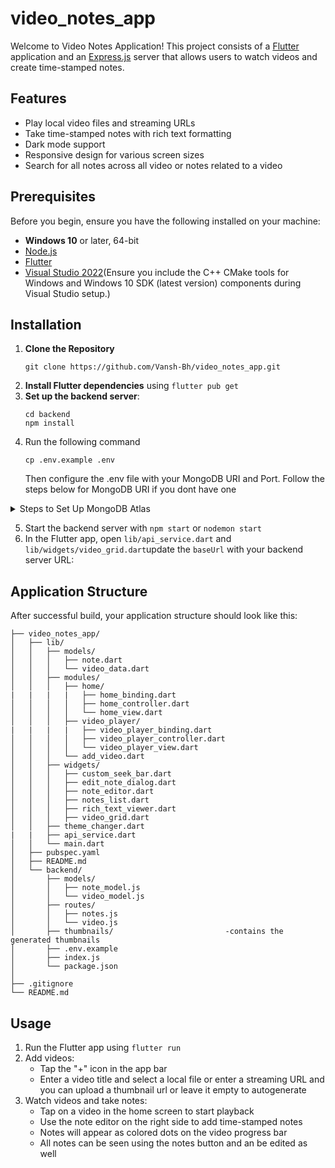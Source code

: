# video_notes_app

Welcome to Video Notes Application! This project consists of a [Flutter](https://flutter.dev/) application and an [Express.js](https://expressjs.com/) server that allows users to watch videos and create time-stamped notes.

## Features
- Play local video files and streaming URLs
- Take time-stamped notes with rich text formatting
- Dark mode support
- Responsive design for various screen sizes
- Search for all notes across all video or notes related to a video

## Prerequisites
Before you begin, ensure you have the following installed on your machine:
- **Windows 10** or later, 64-bit
- [Node.js](https://nodejs.org/en/download/package-manager) 
- [Flutter](https://docs.flutter.dev/get-started/install)
- [Visual Studio 2022](https://visualstudio.microsoft.com/vs/)(Ensure you include the C++ CMake tools for Windows and Windows 10 SDK (latest version) components during Visual Studio setup.)

## Installation

1. **Clone the Repository**
   ```
   git clone https://github.com/Vansh-Bh/video_notes_app.git
   ```
2. **Install Flutter dependencies** using `flutter pub get`
3. **Set up the backend server**:
   ```
   cd backend
   npm install
   ```
4. Run the following command
   ```
   cp .env.example .env
   ```
   Then configure the .env file with your MongoDB URI and Port.
   Follow the steps below for MongoDB URI if you dont have one

<details>
  <summary>Steps to Set Up MongoDB Atlas</summary>
   You can create a free tier MongoDB deployment on MongoDB Atlas to store and manage your data.

  - **Create a MongoDB Atlas Account**<br>
    Go to [MongoDB Atlas](https://www.mongodb.com/products/platform/atlas-database) and create a free account.
    
  - **Create a Cluster**<br>
    After creating your account, follow the instructions to create a new cluster. This will be your MongoDB database in the cloud.
    
  - **Get Your Connection String**<br>
    Once your cluster is created, click on "Connect", select "Connect your application", and copy the connection string.

</details>

5. Start the backend server with `npm start` or `nodemon start`
6. In the Flutter app, open `lib/api_service.dart` and `lib/widgets/video_grid.dart`update the `baseUrl` with your backend server URL:

## Application Structure

After successful build, your application structure should look like this:

```
├── video_notes_app/
│   ├── lib/
│   │   ├── models/
│   │   │   ├── note.dart
│   │   │   └── video_data.dart
│   │   ├── modules/
│   │   │   ├── home/
|   |   |   |   ├── home_binding.dart
│   │   │   │   ├── home_controller.dart
│   │   │   │   └── home_view.dart
│   │   │   ├── video_player/
|   |   |   |   ├── video_player_binding.dart
│   │   │   │   ├── video_player_controller.dart
│   │   │   │   └── video_player_view.dart
│   │   │   └── add_video.dart
│   │   ├── widgets/
│   │   │   ├── custom_seek_bar.dart
│   │   │   ├── edit_note_dialog.dart
│   │   │   ├── note_editor.dart
│   │   │   ├── notes_list.dart
│   │   │   ├── rich_text_viewer.dart
│   │   │   ├── video_grid.dart
│   │   ├── theme_changer.dart
|   |   ├── api_service.dart
│   │   └── main.dart
│   ├── pubspec.yaml
│   ├── README.md
│   └── backend/
│       ├── models/
│       │   ├── note_model.js
│       │   └── video_model.js
│       ├── routes/
│       │   ├── notes.js
│       │   └── video.js
│       ├── thumbnails/                         -contains the generated thumbnails
│       ├── .env.example
│       ├── index.js
│       └── package.json
│
├── .gitignore
└── README.md
```

## Usage

1. Run the Flutter app using `flutter run`
2. Add videos:
    - Tap the "+" icon in the app bar
    - Enter a video title and select a local file or enter a streaming URL and you can upload a thumbnail url or leave it empty to autogenerate
3. Watch videos and take notes:
    - Tap on a video in the home screen to start playback
    - Use the note editor on the right side to add time-stamped notes
    - Notes will appear as colored dots on the video progress bar
    - All notes can be seen using the notes button and an be edited as well
